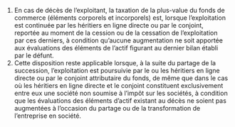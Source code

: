 1) En cas de décès de l’exploitant, la taxation de la plus-value du fonds de commerce (éléments corporels et incorporels) est, lorsque l’exploitation est continuée par les héritiers en ligne directe ou par le conjoint, reportée au moment de la cession ou de la cessation de l’exploitation par ces derniers, à condition qu’aucune augmentation ne soit apportée aux évaluations des éléments de l’actif figurant au dernier bilan établi par le défunt.
2) Cette disposition reste applicable lorsque, à la suite du partage de la succession, l’exploitation  est  poursuivie  par  le  ou  les  héritiers  en  ligne  directe  ou  par  le  conjoint attributaire du fonds, de même que dans le cas où les héritiers en ligne directe et le conjoint constituent exclusivement entre eux une société non soumise à l’impôt sur les sociétés, à condition  que  les  évaluations  des  éléments  d’actif  existant  au  décès  ne  soient  pas augmentées à l’occasion du partage ou de la transformation de l’entreprise en société.